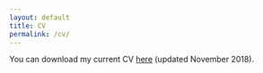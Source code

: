 ```yaml
---
layout: default
title: CV
permalink: /cv/
---
```


You can download my current CV <a target="_blank" href="/assets/files/cv.pdf">here</a> (updated November 2018).	